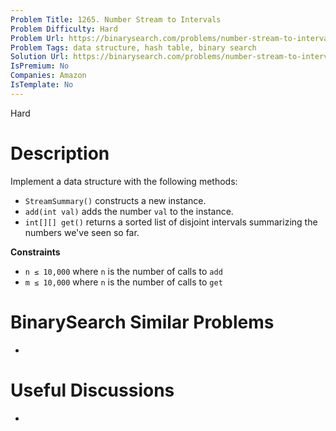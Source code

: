 ```yaml
---
Problem Title: 1265. Number Stream to Intervals
Problem Difficulty: Hard
Problem Url: https://binarysearch.com/problems/number-stream-to-intervals/
Problem Tags: data structure, hash table, binary search
Solution Url: https://binarysearch.com/problems/number-stream-to-intervals/solutions/
IsPremium: No
Companies: Amazon
IsTemplate: No
---
```


<span style="color: ;">Hard</span>

# Description

Implement a data structure with the following methods:

- `StreamSummary()` constructs a new instance.
- `add(int val)` adds the number `val` to the instance. 
- `int[][] get()` returns a sorted list of disjoint intervals summarizing the numbers we've seen so far.

**Constraints**
- `n ≤ 10,000` where `n` is the number of calls to `add`
- `m ≤ 10,000` where `n` is the number of calls to `get`

# BinarySearch Similar Problems

- []()

# Useful Discussions

- []()
